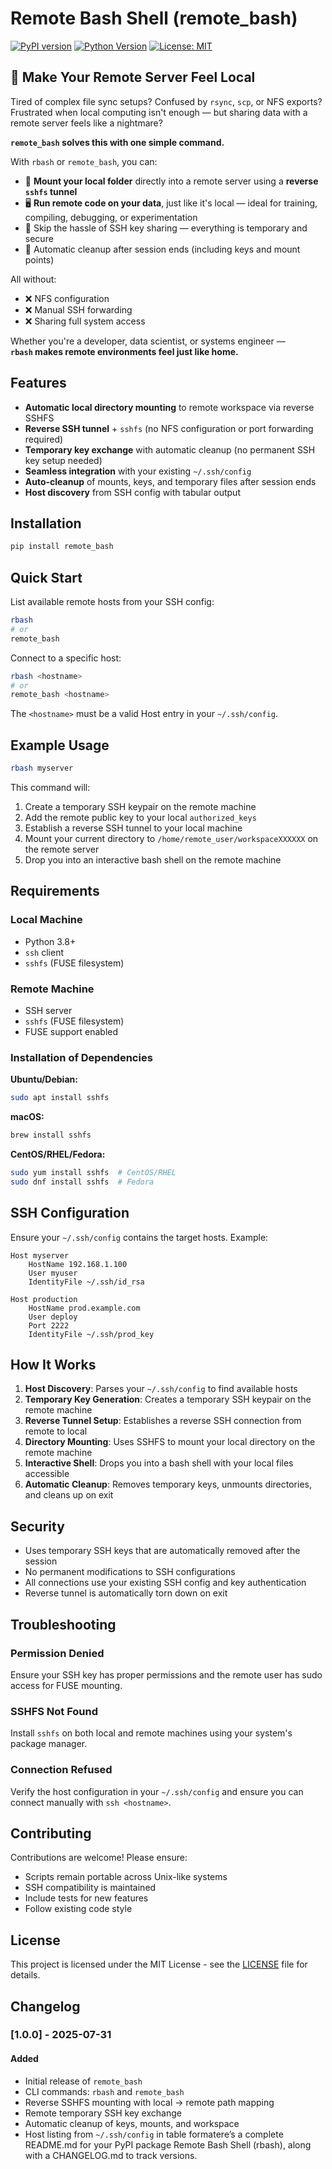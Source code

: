 # Remote Bash Shell (remote_bash)

[![PyPI version](https://badge.fury.io/py/remote-bash.svg)](https://badge.fury.io/py/remote-bash)
[![Python Version](https://img.shields.io/pypi/pyversions/remote-bash.svg)](https://pypi.org/project/remote-bash/)
[![License: MIT](https://img.shields.io/badge/License-MIT-yellow.svg)](https://opensource.org/licenses/MIT)


## 🚀 Make Your Remote Server Feel Local

Tired of complex file sync setups? Confused by `rsync`, `scp`, or NFS exports?  
Frustrated when local computing isn't enough — but sharing data with a remote server feels like a nightmare?

**`remote_bash` solves this with one simple command.**

With `rbash` or `remote_bash`, you can:

- 🔄 **Mount your local folder** directly into a remote server using a **reverse `sshfs` tunnel**
- 🖥️ **Run remote code on your data**, just like it's local — ideal for training, compiling, debugging, or experimentation
- 🔐 Skip the hassle of SSH key sharing — everything is temporary and secure
- 🧼 Automatic cleanup after session ends (including keys and mount points)

All without:

- ❌ NFS configuration
- ❌ Manual SSH forwarding
- ❌ Sharing full system access

Whether you're a developer, data scientist, or systems engineer —  
**`rbash` makes remote environments feel just like home.**

## Features

- **Automatic local directory mounting** to remote workspace via reverse SSHFS
- **Reverse SSH tunnel** + `sshfs` (no NFS configuration or port forwarding required)
- **Temporary key exchange** with automatic cleanup (no permanent SSH key setup needed)
- **Seamless integration** with your existing `~/.ssh/config`
- **Auto-cleanup** of mounts, keys, and temporary files after session ends
- **Host discovery** from SSH config with tabular output

## Installation

```bash
pip install remote_bash
```

## Quick Start

List available remote hosts from your SSH config:

```bash
rbash
# or
remote_bash
```

Connect to a specific host:

```bash
rbash <hostname>
# or
remote_bash <hostname>
```

The `<hostname>` must be a valid Host entry in your `~/.ssh/config`.

## Example Usage

```bash
rbash myserver
```

This command will:

1. Create a temporary SSH keypair on the remote machine
2. Add the remote public key to your local `authorized_keys`
3. Establish a reverse SSH tunnel to your local machine
4. Mount your current directory to `/home/remote_user/workspaceXXXXXX` on the remote server
5. Drop you into an interactive bash shell on the remote machine

## Requirements

### Local Machine
- Python 3.8+
- `ssh` client
- `sshfs` (FUSE filesystem)

### Remote Machine
- SSH server
- `sshfs` (FUSE filesystem)
- FUSE support enabled

### Installation of Dependencies

**Ubuntu/Debian:**
```bash
sudo apt install sshfs
```

**macOS:**
```bash
brew install sshfs
```

**CentOS/RHEL/Fedora:**
```bash
sudo yum install sshfs  # CentOS/RHEL
sudo dnf install sshfs  # Fedora
```

## SSH Configuration

Ensure your `~/.ssh/config` contains the target hosts. Example:

```
Host myserver
    HostName 192.168.1.100
    User myuser
    IdentityFile ~/.ssh/id_rsa

Host production
    HostName prod.example.com
    User deploy
    Port 2222
    IdentityFile ~/.ssh/prod_key
```

## How It Works

1. **Host Discovery**: Parses your `~/.ssh/config` to find available hosts
2. **Temporary Key Generation**: Creates a temporary SSH keypair on the remote machine
3. **Reverse Tunnel Setup**: Establishes a reverse SSH connection from remote to local
4. **Directory Mounting**: Uses SSHFS to mount your local directory on the remote machine
5. **Interactive Shell**: Drops you into a bash shell with your local files accessible
6. **Automatic Cleanup**: Removes temporary keys, unmounts directories, and cleans up on exit

## Security

- Uses temporary SSH keys that are automatically removed after the session
- No permanent modifications to SSH configurations
- All connections use your existing SSH config and key authentication
- Reverse tunnel is automatically torn down on exit

## Troubleshooting

### Permission Denied
Ensure your SSH key has proper permissions and the remote user has sudo access for FUSE mounting.

### SSHFS Not Found
Install `sshfs` on both local and remote machines using your system's package manager.

### Connection Refused
Verify the host configuration in your `~/.ssh/config` and ensure you can connect manually with `ssh <hostname>`.

## Contributing

Contributions are welcome! Please ensure:

- Scripts remain portable across Unix-like systems
- SSH compatibility is maintained
- Include tests for new features
- Follow existing code style

## License

This project is licensed under the MIT License - see the [LICENSE](LICENSE) file for details.

## Changelog

### [1.0.0] - 2025-07-31

#### Added
- Initial release of `remote_bash`
- CLI commands: `rbash` and `remote_bash`
- Reverse SSHFS mounting with local → remote path mapping
- Remote temporary SSH key exchange
- Automatic cleanup of keys, mounts, and workspace
- Host listing from `~/.ssh/config` in table formatere’s a complete README.md for your PyPI package Remote Bash Shell (rbash), along with a CHANGELOG.md to track versions.

